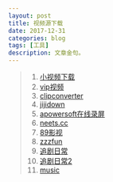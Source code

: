 ```yaml
---
layout: post
title: 视频源下载
date: 2017-12-31
categories: blog
tags: [工具]
description: 文章金句。
---
```



>1. [小视频下载](http://www.downfi.com/video/)   
>2. [vip视频](http://tv.dsqndh.com/)
>2. [clipconverter](http://www.clipconverter.cc/)  
>2. [jijidown](http://client.jijidown.com/index.html)
>2. [apowersoft在线录屏](https://www.apowersoft.cn/free-online-screen-recorder)
>2. [neets.cc](http://neets.cc/category?state=&page=1&type=&country=&endYear=&startYear=&week=&order=2)
>2. [89影视](http://www.yubo360.com/)
>2. [zzzfun](http://www.zzzfun.com/)
>2. [追剧日常](http://www.lukou.com/userfeed/10885005)
>2. [追剧日常2](http://www.lukou.com/userfeed/16317946)
>2. [music](http://music.dsqndh.com/)



